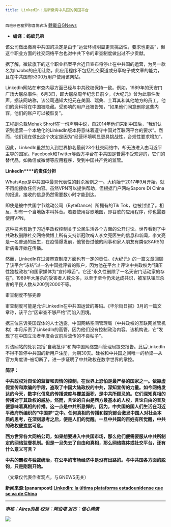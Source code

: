 ```yaml
---
title: LinkedIn：最新撤离中共国的美国平台
---
```

`西班牙巴塞罗那喜悦农场` [轉載自GNews](https://gnews.org/zh-hans/1598272/)

- **编译：蚂蚁兄弟**


该公司做出撤离中共国的决定是由于“运营环境明显更具挑战性，要求也更高”，但这个职业方面的社交网络平台也对中共下令的审查制度做出过不少贡献。

据了解，微软旗下的这个职业档案平台近日宣布将停止在中共国的运营，为另一款名为InJobs的应用让路，此应用程序不包括社交渠道或分享帖子或文章的能力，且在中共国有5300万用户使用该网站。

LinkedIn网站在审查内容方面已经与中共政权保持一致。例如，1989年的天安门广场大屠杀事件。6月3日，即大屠杀周年纪念日前夕，《大纪元》曾为此事件发声，据该网站称，该公司通知大纪元在美国、瑞典、土耳其和其他地方的员工，他们的资料将在中国被隐藏。受影响的用户还被告知，“如果他们同意删除这些内容，他们的账户可以被恢复”。

工程副总裁Mohak Shroff在一份声明中说，自2014年他们来到中国后，“我们认识到运营一个本地化的LinkedIn版本将意味着遵守中国对互联网平台的要求”。然而，他们现在做出这个决定是因为“经营环境明显更具挑战性，合规性要求增加”。

因此，LinkedIn虽然加入到世界排名最前23个社交网络中，却无法进入由习近平主导的国家。Facebook和Twitter等西方平台在中共国是普遍不受欢迎的，它们的替代品，如微信或微博等应用程序，受到中国共产党的监管。

**LinkedIn****的责任分担**

WhatsApp是中共国中最具代表性的封杀案例之一。大约始于2017年9月开始，就不再能接收任何内容。虽然VPN可以提供帮助，但根据门户网站Sapore Di China的报道，接收的信息仍然需要数小时才能到达。

即使是被中共国字节跳动公司（ByteDance）所拥有的Tik Tok，也被封锁了。相反，却有一个当地版本叫抖音。若要使用谷歌地图，即谷歌的应用程序，你也需要使用VPN。

这种技术有助于习近平政权控制关于公民生活各个方面的公开讨论。世界看到了中共政权删除社交网络微博上所有支持新冠吹哨人李文亮医生的信息和新闻，李文亮是一名普通的医生，在疫情爆发前，他警告过他的同事和家人朋友有类似SARS的新病毒开始在传播。

然而，LinkedIn在过渡审查制度方面也有一定的责任。《大纪元》的一篇文章回顾了该平台“冻结”过一名中国批评者的账户，因为他在平台上评论中共政权为“镇压性独裁政权”和国家媒体为“宣传喉舌”。它还“永久性删除了一名天安门活动家的存在”。1989年大屠杀的受害者人数众多，以至于至今仍未达成共识，被军队镇压杀害的平民人数从200到2000不等。

审查制度不够完善

审查制度可能是允许LinkedIn在中共国运营的筹码。《华尔街日报》3月的一篇文章称，该平台“因审查不够严格”而陷入困境。

据三位告诉美国媒体的人士透露，中国网络空间管理局（中共政权的互联网监管机构）本月斥责了LinkedIn的高管，因为他们没有控制政治内容。该机构说，它“发现了在中国立法者年度会议前后流传的不良帖子”。

对该网站的处罚包括“自我批评”和向中国网络空间管理局提交报告。此后LinkedIn不得不暂停中共国的新用户注册，为期30天。硅谷和中共国之间唯一的桥梁—从官方角度讲–被切断了，进一步证明了中共政权在数字世界的掌控。

**简评：**

**中共政权对舆论的监督和舆情的控制，在世界上恐怕是最严格的国家之一。依靠虚假宣传和欺骗的手段，盗取了中国大陆政权的中共，深知宣传的力量。如今网络发达的今天，数字化信息的传播速度与覆盖面积，是中共所顾忌的。它们深知真相的传播对于其政权的威胁。然而，言论的自由是西方最基本的人权，言论自由的普及便意味着真相的传播。这一点是中共所忌惮的。因为，中共国的国人们生活在习近平政府所编织的“中国梦”之中。任何真相的传播和探究都会激发中国人对社会本质的思考，在深刻思考之后，便是人们的觉醒。一旦中共国的百姓有所觉醒，中共的政权便岌岌可危。**

**西方世界各大网络公司，如果想要进入中共国市场，那么他们便需要服从中共所制定的网络监督机制。但是一旦失去了自由和真相，那么网络媒体或社交平台，还有什么意义可言？**

**中共的霸权与独裁统治，在公平的市场经济中是没有出路的。与中共国各方面的脱钩，只是刚刚开始。**

（文章仅代表作者观点，与GNEWS无关）

**新闻来源:[panampost] [LinkedIn: la última plataforma estadounidense que se va de China](https://panampost.com/oriana-rivas/2021/10/14/linkedin-se-va-china/)**

* * *

***审核：Aires的星
校对：阿伯塔
发布：信心满满***

![](https://assets.gnews.org/wp-content/uploads/2021/10/GNEWS_CH.-1-1.jpeg)
